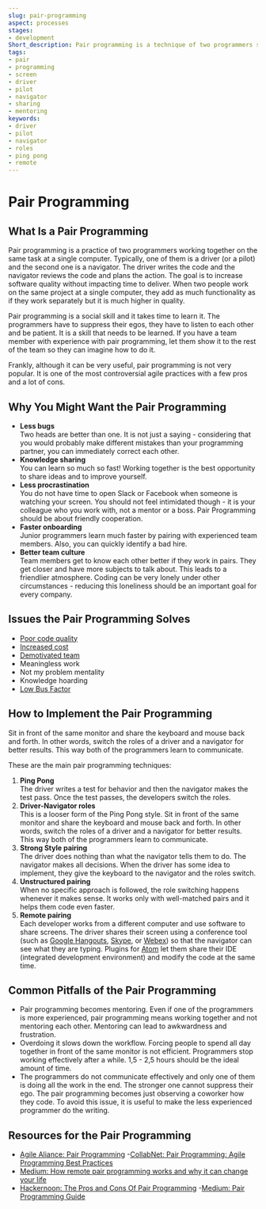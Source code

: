 ```yaml
---
slug: pair-programming
aspect: processes
stages:
- development
Short_description: Pair programming is a technique of two programmers sharing a single workstation. The “driver” writes everything down and the “navigator” watches and makes suggestions. They switch the roles when necessary.
tags:
- pair
- programming
- screen
- driver
- pilot
- navigator
- sharing
- mentoring
keywords:
- driver
- pilot
- navigator
- roles
- ping pong
- remote
---
```

# Pair Programming

## What Is a Pair Programming

Pair programming is a practice of two programmers working together on the same task at a single computer. Typically, one of them is a driver (or a pilot) and the second one is a navigator. The driver writes the code and the navigator reviews the code and plans the action. The goal is to increase software quality without impacting time to deliver. When two people work on the same project at a single computer, they add as much functionality as if they work separately but it is much higher in quality.

Pair programming is a social skill and it takes time to learn it. The programmers have to suppress their egos, they have to listen to each other and be patient. It is a skill that needs to be learned. If you have a team member with experience with pair programming, let them show it to the rest of the team so they can imagine how to do it.

Frankly, although it can be very useful, pair programming is not very popular. It is one of the most controversial agile practices with a few pros and a lot of cons.

## Why You Might Want the Pair Programming

- **Less bugs**  
	Two heads are better than one. It is not just a saying - considering that you would probably make different mistakes than your programming partner, you can immediately correct each other.
- **Knowledge sharing**  
	You can learn so much so fast! Working together is the best opportunity to share ideas and to improve yourself.
- **Less procrastination**  
	You do not have time to open Slack or Facebook when someone is watching your screen. You should not feel intimidated though - it is your colleague who you work with, not a mentor or a boss. Pair Programming should be about friendly cooperation.
- **Faster onboarding**  
	Junior programmers learn much faster by pairing with experienced team members. Also, you can quickly identify a bad hire.
- **Better team culture**  
	Team members get to know each other better if they work in pairs. They get closer and have more subjects to talk about. This leads to a friendlier atmosphere. Coding can be very lonely under other circumstances - reducing this loneliness should be an important goal for every company.

## Issues the Pair Programming Solves

- [Poor code quality](/issues/poor-code-quality)
- [Increased cost](/issues/increased-cost)
- [Demotivated team](/issues/demotivated-team)
- Meaningless work
- Not my problem mentality
- Knowledge hoarding
- [Low Bus Factor](/issues/bus-factor)

## How to Implement the Pair Programming

Sit in front of the same monitor and share the keyboard and mouse back and forth. In other words, switch the roles of a driver and a navigator for better results. This way both of the programmers learn to communicate.

These are the main pair programming techniques:

1. **Ping Pong**  
	The driver writes a test for behavior and then the navigator makes the test pass. Once the test passes, the developers switch the roles.
2. **Driver-Navigator roles**  
	This is a looser form of the Ping Pong style. Sit in front of the same monitor and share the keyboard and mouse back and forth. In other words, switch the roles of a driver and a navigator for better results. This way both of the programmers learn to communicate.
3. **Strong Style pairing**  
	The driver does nothing than what the navigator tells them to do. The navigator makes all decisions. When the driver has some idea to implement, they give the keyboard to the navigator and the roles switch.
4. **Unstructured pairing**  
	When no specific approach is followed, the role switching happens whenever it makes sense. It works only with well-matched pairs and it helps them code even faster.
5. **Remote pairing**  
	Each developer works from a different computer and use software to share screens. The driver shares their screen using a conference tool (such as [Google Hangouts](https://tools.google.com/dlpage/hangoutplugin), [Skype](https://www.skype.com/), or [Webex](https://www.webex.com/)) so that the navigator can see what they are typing. Plugins for [Atom](https://atom.io/) let them share their IDE (integrated development environment) and modify the code at the same time.

## Common Pitfalls of the Pair Programming

- Pair programming becomes mentoring. Even if one of the programmers is more experienced, pair programming means working together and not mentoring each other. Mentoring can lead to awkwardness and frustration.
- Overdoing it slows down the workflow. Forcing people to spend all day together in front of the same monitor is not efficient. Programmers stop working effectively after a while. 1,5 - 2,5 hours should be the ideal amount of time.
- The programmers do not communicate effectively and only one of them is doing all the work in the end. The stronger one cannot suppress their ego. The pair programming becomes just observing a coworker how they code. To avoid this issue, it is useful to make the less experienced programmer do the writing.

## Resources for the Pair Programming

- [Agile Aliance: Pair Programming](https://www.agilealliance.org/glossary/pairing/)
-[CollabNet: Pair Programming: Agile Programming Best Practices](https://resources.collab.net/agile-101/pair-programming)
- [Medium: How remote pair programming works and why it can change your life](https://medium.freecodecamp.org/how-remote-pair-programming-works-and-why-it-can-change-your-life-cd7b767dc60f)
- [Hackernoon: The Pros and Cons Of Pair Programming](https://hackernoon.com/the-ultimate-guide-to-pair-programming-b606625bc784)
-[Medium: Pair Programming Guide](https://medium.com/@weblab_tech/pair-programming-guide-a76ca43ff389)
